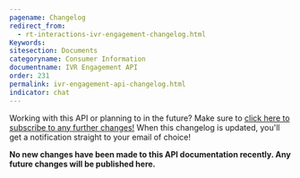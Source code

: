 ```yaml
---
pagename: Changelog
redirect_from:
  - rt-interactions-ivr-engagement-changelog.html
Keywords:
sitesection: Documents
categoryname: Consumer Information
documentname: IVR Engagement API
order: 231
permalink: ivr-engagement-api-changelog.html
indicator: chat
---
```


<div class="subscribe">Working with this API or planning to in the future? Make sure to <a href="https://visualping.io/?url=developers.liveperson.com/rt-interactions-ivr-engagement-changelog.html&mode=web&css=post-content" target="_blank">click here to subscribe to any further changes!</a> When this changelog is updated, you'll get a notification straight to your email of choice!</div>



**No new changes have been made to this API documentation recently. Any future changes will be published here.**
